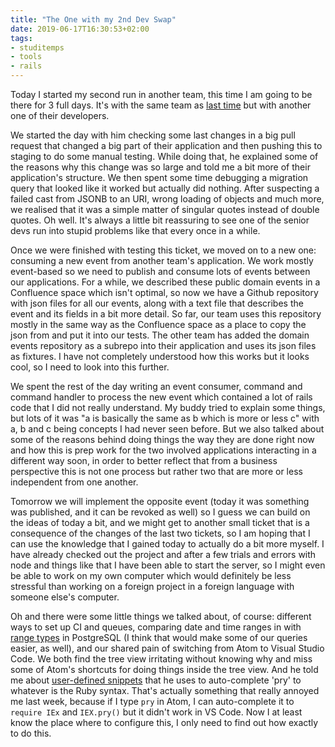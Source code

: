 ```yaml
---
title: "The One with my 2nd Dev Swap"
date: 2019-06-17T16:30:53+02:00
tags: 
- studitemps
- tools
- rails
---
```


Today I started my second run in another team, this time I am going to be there for 3 full days. It's with the same team as [last time](../2019-05-15-developer-exchange) but with another one of their developers. 

We started the day with him checking some last changes in a big pull request that changed a big part of their application and then pushing this to staging to do some manual testing. While doing that, he explained some of the reasons why this change was so large and told me a bit more of their application's structure. We then spent some time debugging a migration query that looked like it worked but actually did nothing. After suspecting a failed cast from JSONB to an URI, wrong loading of objects and much more, we realised that it was a simple matter of singular quotes instead of double quotes. Oh well. It's always a little bit reassuring to see one of the senior devs run into stupid problems like that every once in a while.

Once we were finished with testing this ticket, we moved on to a new one: consuming a new event from another team's application. We work mostly event-based so we need to publish and consume lots of events between our applications. For a while, we described these public domain events in a Confluence space which isn't optimal, so now we have a Github repository with json files for all our events, along with a text file that describes the event and its fields in a bit more detail. So far, our team uses this repository mostly in the same way as the Confluence space as a place to copy the json from and put it into our tests. The other team has added the domain events repository as a subrepo into their application and uses its json files as fixtures. I have not completely understood how this works but it looks cool, so I need to look into this further. 

We spent the rest of the day writing an event consumer, command and command handler to process the new event which contained a lot of rails code that I did not really understand. My buddy tried to explain some things, but lots of it was "a is basically the same as b which is more or less c" with a, b and c being concepts I had never seen before. But we also talked about some of the reasons behind doing things the way they are done right now and how this is prep work for the two involved applications interacting in a different way soon, in order to better reflect that from a business perspective this is not one process but rather two that are more or less independent from one another. 

Tomorrow we will implement the opposite event (today it was something was published, and it can be revoked as well) so I guess we can build on the ideas of today a bit, and we might get to another small ticket that is a consequence of the changes of the last two tickets, so I am hoping that I can use the knowledge that I gained today to actually do a bit more myself. I have already checked out the project and after a few trials and errors with node and things like that I have been able to start the server, so I might even be able to work on my own computer which would definitely be less stressful than working on a foreign project in a foreign language with someone else's computer.

Oh and there were some little things we talked about, of course: different ways to set up CI and queues, comparing date and time ranges in with [range types](https://www.postgresql.org/docs/9.3/rangetypes.html) in PostgreSQL (I think that would make some of our queries easier, as well), and our shared pain of switching from Atom to Visual Studio Code. We both find the tree view irritating without knowing why and miss some of Atom's shortcuts for doing things inside the tree view. And he told me about [user-defined snippets](https://code.visualstudio.com/docs/editor/userdefinedsnippets) that he uses to auto-complete 'pry' to whatever is the Ruby syntax. That's actually something that really annoyed me last week, because if I type `pry` in Atom, I can auto-complete it to `require IEx` and `IEX.pry()` but it didn't work in VS Code. Now I at least know the place where to configure this, I only need to find out how exactly to do this. 